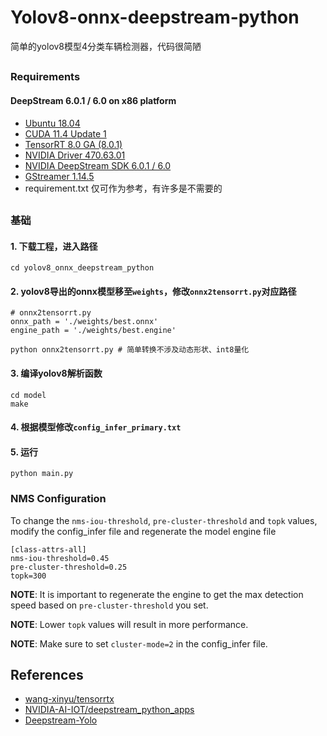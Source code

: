 # Yolov8-onnx-deepstream-python

简单的yolov8模型4分类车辆检测器，代码很简陋

##


##

### Requirements


#### DeepStream 6.0.1 / 6.0 on x86 platform

* [Ubuntu 18.04](https://releases.ubuntu.com/18.04.6/)
* [CUDA 11.4 Update 1](https://developer.nvidia.com/cuda-11-4-1-download-archive?target_os=Linux&target_arch=x86_64&Distribution=Ubuntu&target_version=18.04&target_type=runfile_local)
* [TensorRT 8.0 GA (8.0.1)](https://developer.nvidia.com/nvidia-tensorrt-8x-download)
* [NVIDIA Driver 470.63.01](https://www.nvidia.com.br/Download/index.aspx)
* [NVIDIA DeepStream SDK 6.0.1 / 6.0](https://developer.nvidia.com/deepstream-sdk-download-tesla-archived)
* [GStreamer 1.14.5](https://gstreamer.freedesktop.org/)
* requirement.txt 仅可作为参考，有许多是不需要的



##

### 基础

#### 1. 下载工程，进入路径

```
cd yolov8_onnx_deepstream_python
```

#### 2. yolov8导出的onnx模型移至`weights`，修改`onnx2tensorrt.py`对应路径
```
# onnx2tensorrt.py
onnx_path = './weights/best.onnx'
engine_path = './weights/best.engine'

python onnx2tensorrt.py # 简单转换不涉及动态形状、int8量化
```

#### 3. 编译yolov8解析函数
```
cd model
make
```

#### 4. 根据模型修改`config_infer_primary.txt` 
#### 5. 运行

```
python main.py
```


### NMS Configuration

To change the `nms-iou-threshold`, `pre-cluster-threshold` and `topk` values, modify the config_infer file and regenerate the model engine file

```
[class-attrs-all]
nms-iou-threshold=0.45
pre-cluster-threshold=0.25
topk=300
```

**NOTE**: It is important to regenerate the engine to get the max detection speed based on `pre-cluster-threshold` you set.

**NOTE**: Lower `topk` values will result in more performance.

**NOTE**: Make sure to set `cluster-mode=2` in the config_infer file.

## References
+ [wang-xinyu/tensorrtx](https://github.com/wang-xinyu/tensorrtx)
+ [NVIDIA-AI-IOT/deepstream_python_apps](https://github.com/NVIDIA-AI-IOT/deepstream_python_apps)
+ [Deepstream-Yolo](https://github.com/marcoslucianops/DeepStream-Yolo)
